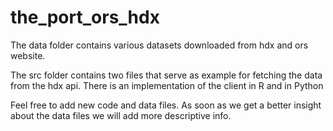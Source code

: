 # the_port_ors_hdx

The data folder contains various datasets downloaded from hdx and ors website.


The src folder contains two files that serve as example for fetching the data from the hdx api.
There is an implementation of the client in R and in Python


Feel free to add new code and data files.
As soon as we get a better insight about the data files we will add more descriptive info.